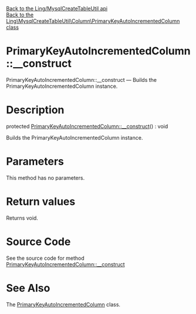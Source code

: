 [Back to the Ling/MysqlCreateTableUtil api](https://github.com/lingtalfi/MysqlCreateTableUtil/blob/master/doc/api/Ling/MysqlCreateTableUtil.md)<br>
[Back to the Ling\MysqlCreateTableUtil\Column\PrimaryKeyAutoIncrementedColumn class](https://github.com/lingtalfi/MysqlCreateTableUtil/blob/master/doc/api/Ling/MysqlCreateTableUtil/Column/PrimaryKeyAutoIncrementedColumn.md)


PrimaryKeyAutoIncrementedColumn::__construct
================



PrimaryKeyAutoIncrementedColumn::__construct — Builds the PrimaryKeyAutoIncrementedColumn instance.




Description
================


protected [PrimaryKeyAutoIncrementedColumn::__construct](https://github.com/lingtalfi/MysqlCreateTableUtil/blob/master/doc/api/Ling/MysqlCreateTableUtil/Column/PrimaryKeyAutoIncrementedColumn/__construct.md)() : void




Builds the PrimaryKeyAutoIncrementedColumn instance.




Parameters
================

This method has no parameters.


Return values
================

Returns void.








Source Code
===========
See the source code for method [PrimaryKeyAutoIncrementedColumn::__construct](https://github.com/lingtalfi/MysqlCreateTableUtil/blob/master/Column/PrimaryKeyAutoIncrementedColumn.php#L16-L20)


See Also
================

The [PrimaryKeyAutoIncrementedColumn](https://github.com/lingtalfi/MysqlCreateTableUtil/blob/master/doc/api/Ling/MysqlCreateTableUtil/Column/PrimaryKeyAutoIncrementedColumn.md) class.



